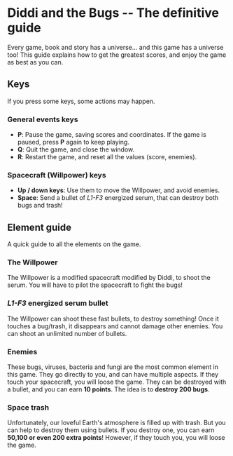 # Diddi and the Bugs -- The definitive guide

Every game, book and story has a universe... and this game
has a universe too! This guide explains how to get the greatest
scores, and enjoy the game as best as you can.

## Keys

If you press some keys, some actions may happen.

### General events keys

- **P**: Pause the game, saving scores and coordinates. If the game is paused,
  press **P** again to keep playing.
- **Q**: Quit the game, and close the window.
- **R**: Restart the game, and reset all the values (score, enemies).

### Spacecraft (Willpower) keys

- **Up / down keys**: Use them to move the Willpower, and avoid enemies.
- **Space**: Send a bullet of _L1-F3_ energized serum, that can destroy both bugs
  and trash!

## Element guide

A quick guide to all the elements on the game.

### The Willpower

The Willpower is a modified spacecraft modified by Diddi, to shoot the serum. You
will have to pilot the spacecraft to fight the bugs!

### _L1-F3_ energized serum bullet

The Willpower can shoot these fast bullets, to destroy something! Once it touches a bug/trash,
it disappears and cannot damage other enemies. You can shoot an unlimited number of bullets.

### Enemies

These bugs, viruses, bacteria and fungi are the most common element in this game.
They go directly to you, and can have multiple aspects. If they touch your spacecraft,
you will loose the game. They can be destroyed with a bullet, and you can earn **10 points**.
The idea is to **destroy 200 bugs**.

### Space trash

Unfortunately, our loveful Earth's atmosphere is filled up with trash. But you
can help to destroy them using bullets. If you destroy one, you can earn
**50,100 or even 200 extra points**! However, if they touch you, you will loose the game.
